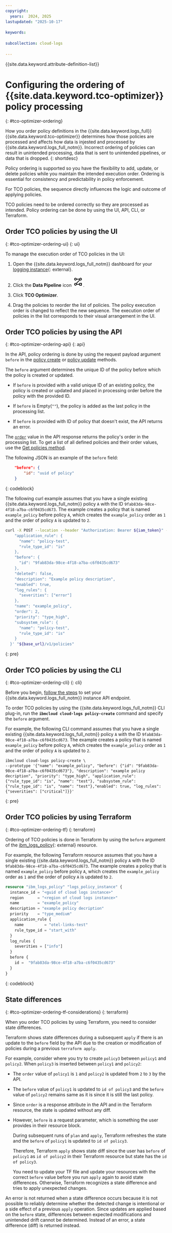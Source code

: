 ```yaml
---
copyright:
  years:  2024, 2025
lastupdated: "2025-10-17"

keywords:

subcollection: cloud-logs

---
```


{{site.data.keyword.attribute-definition-list}}

# Configuring the ordering of {{site.data.keyword.tco-optimizer}} policy processing
{: #tco-optimizer-ordering}

How you order policy definitions in the {{site.data.keyword.logs_full}} {{site.data.keyword.tco-optimizer}} determines how those policies are processed and affects how data is injested and processed by {{site.data.keyword.logs_full_notm}}. Incorrect ordering of policies can result in unintended processing, data that is sent to unintended pipelines, or data that is dropped.
{: shortdesc}

Policy ordering is supported so you have the flexibility to add, update, or delete policies while you maintain the intended execution order. Ordering is essential for consistency and predictability in policy enforcement.

For TCO policies, the sequence directly influences the logic and outcome of applying policies.

TCO policies need to be ordered correctly so they are processed as intended. Policy ordering can be done by using the UI, API, CLI, or Terraform.

## Order TCO policies by using the UI
{: #tco-optimizer-ordering-ui}
{: ui}

To manage the execution order of TCO policies in the UI:

1. Open the {{site.data.keyword.logs_full_notm}} dashboard for your [logging instance](https://cloud.ibm.com/observability/logging){: external}.

2. Click the **Data Pipeline** icon ![Data Pipeline](/icons/data-pipeline.svg "Data Pipeline").

3. Click **TCO Optimizer**.

4. Drag the policies to reorder the list of policies. The policy execution order is changed to reflect the new sequence. The execution order of policies in the list corresponds to their visual arrangement in the UI.


## Order TCO policies by using the API
{: #tco-optimizer-ordering-api}
{: api}

In the API, policy ordering is done by using the request payload argument `before` in the [policy create](/apidocs/logs-service-api#create-policy) or [policy update](/apidocs/logs-service-api#update-policy) methods.

The `before` argument determines the unique ID of the policy before which the policy is created or updated.

- If `before` is provided with a valid unique ID of an existing policy, the policy is created or updated and placed in processing order before the policy with the provided ID.

- If `before` is Empty(`""`), the policy is added as the last policy in the processing list.

- If `before` is provided with ID of policy that doesn't exist, the API returns an error.

The [`order`](/apidocs/logs-service-api/CloudLogs-V2#create-policy-response) value in the API response returns the policy's order in the processing list. To get a list of all defined policies and their order values, use the [Get policies method](/apidocs/logs-service-api/CloudLogs-V2#get-company-policies).


The following JSON is an example of the `before` field:

```json
    "before": {
        "id": "uuid of policy"
    }
```
{: codeblock}

The following curl example assumes that you have a single existing {{site.data.keyword.logs_full_notm}} policy `A` with the ID `9fab83da-98ce-4f18-a7ba-c6f0435cd673`. The example creates a policy that is named `example_policy` before policy `A`, which creates the `example_policy` order as `1` and the order of policy `A` is updated to `2`.

```sh
curl -X POST --location --header "Authorization: Bearer ${iam_token}" --header "Accept: application/json" --header "Content-Type: application/json" --data   '{
    "application_rule": {
      "name": "policy-test",
      "rule_type_id": "is"
    },
    "before": {
      "id": "9fab83da-98ce-4f18-a7ba-c6f0435cd673"
    },
    "deleted": false,
    "description": "Example policy description",
    "enabled": true,
    "log_rules": {
      "severities": ["error"]
    },
    "name": "example_policy",
    "order": 2,
    "priority": "type_high",
    "subsystem_rule": {
      "name": "policy-test",
      "rule_type_id": "is"
    }
  }' "${base_url}/v1/policies"
```
{: pre}

## Order TCO policies by using the CLI
{: #tco-optimizer-ordering-cli}
{: cli}

Before you begin, [follow the steps](/docs/cloud-logs?topic=cloud-logs-cloud-logs-cli-temp#logs-cli-prereq-temp) to set your {{site.data.keyword.logs_full_notm}} instance API endpoint.

To order TCO policies by using the {{site.data.keyword.logs_full_notm}} CLI plug-in, run the **`ibmcloud cloud-logs policy-create`** command and specify the `before` argument.

For example, the following CLI command assumes that you have a single existing {{site.data.keyword.logs_full_notm}} policy `A` with the ID `9fab83da-98ce-4f18-a7ba-c6f0435cd673`. The example creates a policy that is named `example_policy` before policy `A`, which creates the `example_policy` order as `1` and the order of policy `A` is updated to `2`.

```text
ibmcloud cloud-logs policy-create \
--prototype '{"name": "example_policy", "before": {"id": "9fab83da-98ce-4f18-a7ba-c6f0435cd673"}, "description": "example policy decription", "priority": "type_high", "application_rule": {"rule_type_id": "is", "name": "test"}, "subsystem_rule": {"rule_type_id": "is", "name": "test"},"enabled": true, "log_rules": {"severities": ["critical"]}}'
```
{: pre}


## Order TCO policies by using Terraform
{: #tco-optimizer-ordering-tf}
{: terraform}

Ordering of TCO policies is done in Terraform by using the `before` argument of the [ibm_logs_policy](https://registry.terraform.io/providers/IBM-Cloud/ibm/latest/docs/resources/logs_policy){: external} resource.

For example, the following Terraform resource assumes that you have a single existing {{site.data.keyword.logs_full_notm}} policy `A` with the ID `9fab83da-98ce-4f18-a7ba-c6f0435cd673`. The example creates a policy that is named `example_policy` before policy `A`, which creates the `example_policy` order as `1` and the order of policy `A` is updated to `2`.

```terraform
resource "ibm_logs_policy" "logs_policy_instance" {
  instance_id = "<guid of cloud logs instance>"
  region      = "<region of cloud logs instance>"
  name        = "example_policy"
  description = "example policy decription"
  priority    = "type_medium"
  application_rule {
    name         = "otel-links-test"
    rule_type_id = "start_with"
  }
  log_rules {
    severities = ["info"]
  }
  before {
    id =  "9fab83da-98ce-4f18-a7ba-c6f0435cd673"
  }
}
```
{: codeblock}

## State differences
{: #tco-optimizer-ordering-tf-considerations}
{: terraform}

When you order TCO policies by using Terraform, you need to consider state differences.

Terraform shows state differences during a subsequent `apply` if there is an update to the `before` field by the API due to the creation or modification of policies during a previous `terraform apply`.

For example, consider where you try to create `policy3` between `policy1` and `policy2`. When `policy3` is inserted between `policy1` and `policy2`:

- The `order` value of `policy1` is `1` and `policy2` is updated from `2` to `3` by the API.

- The `before` value of `policy1` is updated to `id of policy3` and the `before` value of `policy2` remains same as it is since it is still the last policy.

- Since `order` is a response attribute in the API and in the Terraform resource, the state is updated without any diff. 

- However, `before` is a request parameter, which is something the user provides in their resource block.
  
  During subsequent runs of `plan` and `apply`, Terraform refreshes the state and the `before` of `policy1` is updated to `id of policy3`.
  
  Therefore, Terraform `apply` shows state diff since the user has `before` of `policy1` as `id of policy2` in their Terraform resource but state has the `id of policy3`.

   You need to update your TF file and update your resources with the correct `before` value before you run `apply` again to avoid state differences. Otherwise, Terraform recognizes a state difference and tries to apply unexpected changes.

An error is not returned when a state difference occurs because it is not possible to reliably determine whether the detected change is intentional or a side effect of a previous `apply` operation. Since updates are applied based on the `before` state, differences between expected modifications and unintended drift cannot be determined. Instead of an error, a state difference (diff) is returned instead.

